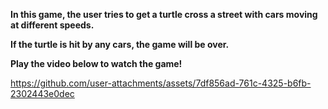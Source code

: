 
**In this game, the user tries to get a turtle cross a street with cars moving at different speeds.**

**If the turtle is hit by any cars, the game will be over.**

**Play the video below to watch the game!**


https://github.com/user-attachments/assets/7df856ad-761c-4325-b6fb-2302443e0dec

